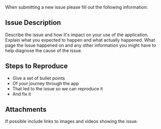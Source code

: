 When submitting a new issue please fill out the following information:

## Issue Description
Describe the issue and how it's impact on your use of the application.
Explain what you expected to happen and what actually happened.
What page the Issue happened on and any other information you might have to help diagnose the cause of the issue.

## Steps to Reproduce
- Give a set of bullet points
- Of your journey through the app
- That led to the issue so we can reproduce it
- And fix it 

## Attachments
If possible include links to images and videos showing the issue.
